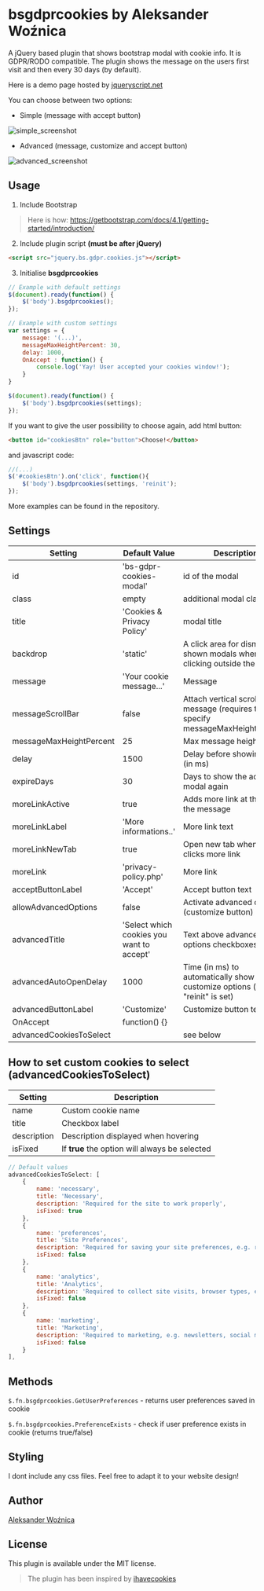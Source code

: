 # bsgdprcookies by Aleksander Woźnica
A jQuery based plugin that shows bootstrap modal with cookie info. It is GDPR/RODO compatible. The plugin shows the message on the users first visit and then every 30 days (by default). 

Here is a demo page hosted by [jqueryscript.net](https://www.jqueryscript.net/demo/GDPR-Cookie-Consent-Bootstrap-4-bsgdprcookies/)

You can choose between two options:
* Simple (message with accept button)

![simple_screenshot](https://user-images.githubusercontent.com/33174446/43984662-3e155618-9d02-11e8-8e89-288c3fb27779.png)
* Advanced (message, customize and accept button)

![advanced_screenshot](https://user-images.githubusercontent.com/33174446/43984678-4c82dfe0-9d02-11e8-8330-979f46bbd00c.png)

## Usage
1. Include Bootstrap 
> Here is how: https://getbootstrap.com/docs/4.1/getting-started/introduction/
2. Include plugin script __(must be after jQuery)__
```html
<script src="jquery.bs.gdpr.cookies.js"></script>
```
3. Initialise __bsgdprcookies__
```javascript
// Example with default settings
$(document).ready(function() {
    $('body').bsgdprcookies();
});
```
```javascript
// Example with custom settings
var settings = {
    message: '(...)',
    messageMaxHeightPercent: 30,
    delay: 1000,
    OnAccept : function() {
        console.log('Yay! User accepted your cookies window!');
    }
}

$(document).ready(function() {
    $('body').bsgdprcookies(settings);
});
```

If you want to give the user possibility to choose again, add html button: 
```html
<button id="cookiesBtn" role="button">Choose!</button>
```
and javascript code:
```javascript
//(...)
$('#cookiesBtn').on('click', function(){
    $('body').bsgdprcookies(settings, 'reinit');
});
```

More examples can be found in the repository.

## Settings
Setting | Default Value | Description
------ | ------------- | -----------
id | 'bs-gdpr-cookies-modal' | id of the modal
class | empty | additional modal classes
title | 'Cookies & Privacy Policy' | modal title
backdrop | 'static' |  A click area for dismissing shown modals when clicking outside the modal
message | 'Your cookie message...' | Message
messageScrollBar | false | Attach vertical scroll to the message (requires to specify messageMaxHeightPercent)
messageMaxHeightPercent | 25 | Max message height in %
delay | 1500 | Delay before showing modal (in ms)
expireDays | 30 | Days to show the accept modal again
moreLinkActive | true | Adds more link at the end of the message
moreLinkLabel | 'More informations..' | More link text
moreLinkNewTab | true | Open new tab when user clicks more link
moreLink | 'privacy-policy.php' | More link 
acceptButtonLabel | 'Accept' | Accept button text
allowAdvancedOptions | false | Activate advanced options (customize button)
advancedTitle | 'Select which cookies you want to accept' | Text above advanced options checkboxes
advancedAutoOpenDelay | 1000 | Time (in ms) to automatically show customize options (when "reinit" is set)
advancedButtonLabel | 'Customize' | Customize button text
OnAccept | function() {} || Specify what to do after acceptance
advancedCookiesToSelect | | see below

## How to set custom cookies to select (__advancedCookiesToSelect__)

Setting | Description
------- | -----------
name | Custom cookie name
title | Checkbox label
description | Description displayed when hovering
isFixed | If __true__ the option will always be selected

```javascript
// Default values
advancedCookiesToSelect: [
    {
        name: 'necessary',
        title: 'Necessary',
        description: 'Required for the site to work properly',
        isFixed: true
    },
    {
        name: 'preferences',
        title: 'Site Preferences',
        description: 'Required for saving your site preferences, e.g. remembering your username etc.',
        isFixed: false
    },
    {
        name: 'analytics',
        title: 'Analytics',
        description: 'Required to collect site visits, browser types, etc.',
        isFixed: false
    },
    {
        name: 'marketing',
        title: 'Marketing',
        description: 'Required to marketing, e.g. newsletters, social media, etc',
        isFixed: false
    }
],
```

## Methods

`$.fn.bsgdprcookies.GetUserPreferences` - returns user preferences saved in cookie

`$.fn.bsgdprcookies.PreferenceExists` - check if user preference exists in cookie (returns true/false)

## Styling

I dont include any css files. Feel free to adapt it to your website design!

## Author

[Aleksander Woźnica](https://github.com/Aleksander98)

## License

This plugin is available under the MIT license.

> The plugin has been inspired by [ihavecookies](https://github.com/ketanmistry/ihavecookies)
